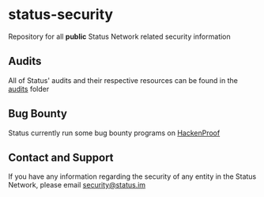 # status-security
Repository for all **public** Status Network related security information

## Audits
All of Status' audits and their respective resources can be found in the [audits](./audits) folder

## Bug Bounty
Status currently run some bug bounty programs on [HackenProof](https://hackenproof.com//status-dot-app)

## Contact and Support
If you have any information regarding the security of any entity in the Status Network, please email security@status.im
